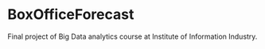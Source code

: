 # BoxOfficeForecast
Final project of Big Data analytics course at Institute of Information Industry.
